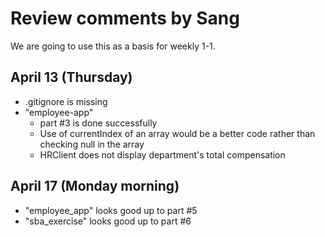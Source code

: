 # Review comments by Sang

We are going to use this as a basis for
weekly 1-1.

## April 13 (Thursday)
- .gitignore is missing
- "employee-app"
    - part #3 is done successfully
    - Use of currentIndex of an array would be a better code rather than checking null in the array
    - HRClient does not display department's total compensation

## April 17 (Monday morning)
- "employee_app" looks good up to part #5
- "sba_exercise" looks good up to part #6
